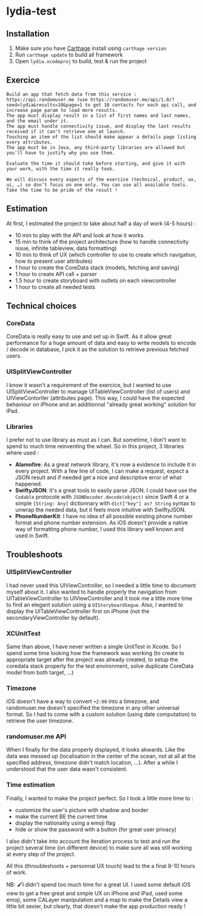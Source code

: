 # lydia-test

## Installation

1. Make sure you have [Carthage](https://github.com/Carthage/Carthage) install using `carthage version`
2. Run `carthage update` to build all framework
3. Open `lydia.xcodeproj` to build, test & run the project

## Exercice
```
Build an app that fetch data from this service : https://api.randomuser.me (use https://randomuser.me/api/1.0/?seed=lydia&results=10&page=1 to get 10 contacts for each api call, and increase page param to load more results.
The app must display result in a list of first names and last names, and the email under it.
The app must handle connectivity issue, and display the last results received if it can't retrieve one at launch.
Touching an item of the list should make appear a details page listing every attributes.
The app must be in Java, any third-party libraries are allowed but you'll have to justify why you use them.

Evaluate the time it should take before starting, and give it with your work, with the time it really took.

We will discuss every aspects of the exercice (technical, product, ux, ui, …) so don’t focus on one only. You can use all available tools. Take the time to be pride of the result !
```

## Estimation

At first, I estimated the project to take about half a day of work (4-5 hours) :
- 10 min to play with the API and look at how it works
- 15 min to think of the project architecture (how to handle connectivity issue, infinite tableview, data formatting)
- 10 min to think of UX (which controller to use to create which navigation, how to present user attributes)
- 1 hour to create the CoreData stack (models, fetching and saving)
- 1 hour to create API call + parser
- 1.5 hour to create storyboard with outlets on each viewcontroller
- 1 hour to create all needed tests

## Technical choices

### CoreData
CoreData is really easy to use and set up in Swift. As it allow great performance for a huge amount of data and easy to write models to encode / decode in database, I pick it as the solution to retrieve previous fetched users.

### UISplitViewController
I know it wasn't a requirement of the exercice, but I wanted to use UISplitViewController to manage UITableViewController (list of users) and UIViewContorller (attributes page). This way, I could have the expected behaviour on iPhone and an additionnal "already great working" solution for iPad.

### Libraries
I prefer not to use library as must as I can. But sometime, I don't want to spend to much time reinventing the wheel. So in this project, 3 libraries where used :

- **Alamofire**: As a great network library, it's now a evidence to include it in every project. With a few line of code, I can make a request, expect a JSON result and if needed get a nice and descriptive error of what happened.
- **SwiftyJSON**: It's a great tools to easily parse JSON. I could have use the `Codable` protocole with `JSONDecoder.decode(object)` since Swift 4 or a simple `[String: Any]` dictionnary with `dict["key"] as? String` syntax to unwrap the needed data, but it feels more intuitive with SwiftyJSON.
- **PhoneNumberKit**: I have no idea of all possible existing phone number format and phone number extension. As iOS doesn't provide a native way of formatting phone number, I used this library well known and used in Swift.

## Troubleshoots

### UISplitViewController
I had never used this UIViewController, so I needed a little time to document myself about it. I also wanted to handle properly the navigation from UITableViewController to UIViewController and it took me a little more time to find an elegant solution using a `UIStoryboardSegue`. Also, I wanted to display the UITableViewController first on iPhone (not the secondaryViewController by default).

### XCUnitTest
Same than above, I have never written a single UnitTest in Xcode. So I spend some time looking how the framework was working (to create to appropriate target after the project was already created, to setup the coredata stack properly for the test environment, solve duplicate CoreData model from both target, ...)

### Timezone
iOS doesn't have a way to convert `+2:00` into a timezone, and randomuser.me doesn't specified the timezone in any other universal format. So I had to come with a custom solution (using date computation) to retrieve the user timezone.

### randomuser.me API
When I finally for the data properly displayed, it looks akwards. Like the data was messed up (localisation in the center of the ocean, not at all at the specified address, timezone didn't match location, ...). After a while I understood that the user data wasn't consistent.

### Time estimation
Finally, I wanted to make the project perfect. So I took a little more time to : 
- customize the user's picture with shadow and border
- make the current BE the current time
- display the nationality using a emoji flag
- hide or show the password with a button (for great user privacy)

I also didn't take into account the iteration process to test and run the project several time (on different device) to make sure all was still working at every step of the project.

All this (throubleshoots + personnal UX touch) lead to the a final 8-10 hours of work.

NB: 🖌I didn't spend too much time for a great UI. I used some default iOS view to get a free great and simple UX on iPhone and iPad, used some emoji, some CALayer manipulation and a map to make the Details view a little bit sexier, but clearly, that doesn't make the app production ready ! 
